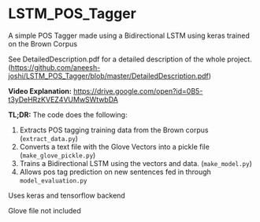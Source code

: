 # LSTM_POS_Tagger
A simple POS Tagger made using a Bidirectional LSTM using keras trained on the Brown Corpus

See DetailedDescription.pdf for a detailed description of the whole project.
(https://github.com/aneesh-joshi/LSTM_POS_Tagger/blob/master/DetailedDescription.pdf)

**Video Explanation:**
https://drive.google.com/open?id=0B5-t3yDeHRzKVEZ4VUMwSWtwbDA

**TL;DR:**
The code does the following:

1. Extracts POS tagging training data from the Brown corpus (`extract_data.py`)
2. Converts a text file with the Glove Vectors into a pickle file (`make_glove_pickle.py`)
3. Trains a Bidirectional LSTM using the vectors and data. (`make_model.py`)
4. Allows pos tag prediction on new sentences fed in through `model_evaluation.py`

Uses keras and tensorflow backend

Glove file not included
